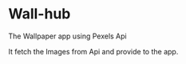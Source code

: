 # Wall-hub
The Wallpaper app using Pexels Api

It fetch the Images from Api and provide to the app.
